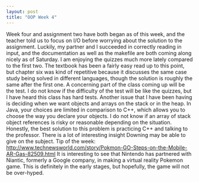 ```yaml
---
layout: post
title: "OOP Week 4"
---
```

Week four and assignment two have both began as of this week, and the teacher told us to focus on I/O before worrying about the solution to the assignment. Luckily, my partner and I succeeded in correctly reading in input, and the documentation as well as the makefile are both coming along nicely as of Saturday. I am enjoying the quizzes much more lately compared to the first two. The textbook has been a fairly easy read up to this point, but chapter six was kind of repetitive because it discusses the same case study being solved in different languages, though the solution is roughly the same after the first one. A concerning part of the class coming up will be the test. I do not know if the difficulty of the test will be like the quizzes, but I have heard this class has hard tests. Another issue that I have been having is deciding when we want objects and arrays on the stack or in the heap. In Java, your choices are limited in comparison to C++, which allows you to choose the way you declare your objects. I do not know if an array of stack object references is risky or reasonable depending on the situation. Honestly, the best solution to this problem is practicing C++ and talking to the professor. There is a lot of interesting insight Downing may be able to give on the subject.
Tip of the week: http://www.technewsworld.com/story/Pokmon-GO-Steps-on-the-Mobile-AR-Gas-82509.html
It is interesting to see that Nintendo has partnered with Niantic, formerly a Google company, in making a virtual reality Pokemon game. This is definitely in the early stages, but hopefully, the game will not be over-hyped.
